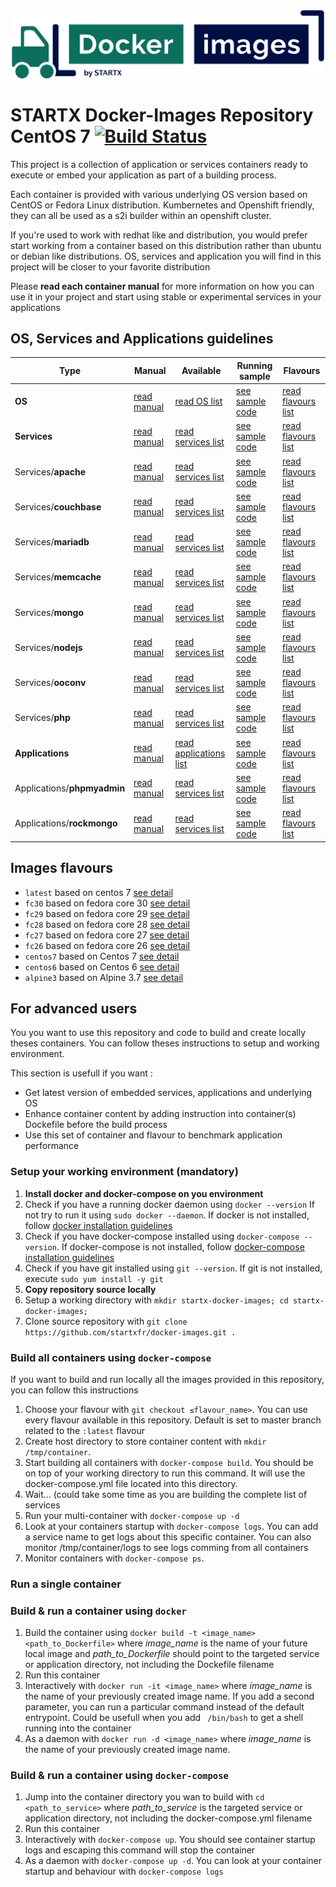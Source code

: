 [![docker-images](https://raw.githubusercontent.com/startxfr/docker-images/master/travis/logo.svg?sanitize=true)](https://github.com/startxfr/docker-images)

# STARTX Docker-Images Repository CentOS 7 [![Build Status](https://travis-ci.org/startxfr/docker-images.svg?branch=centos7)](https://travis-ci.org/startxfr/docker-images)

This project is a collection of application or services containers ready to execute 
or embed your application as part of a building process.  

Each container is provided with various underlying OS version based on CentOS or 
Fedora Linux distribution. Kumbernetes and Openshift friendly, they can all be used as a s2i builder
within an openshift cluster.

If you're used to work with redhat like and distribution, you would prefer start working
from a container based on this distribution rather than ubuntu or debian like distributions.
OS, services and application you will find in this project will be closer to your favorite distribution

Please **read each container manual** for more information on how you can use it in 
your project and start using stable or experimental services in your applications

## OS, Services and Applications guidelines

| Type                    | Manual                             | Available                                                        | Running sample                                                         | Flavours
|-------------------------|------------------------------------|------------------------------------------------------------------|------------------------------------------------------------------------|-------------------------------------------------------------|
| **OS**                  | [read manual](OS)                  | [read OS list](OS#container-flavours)                            | [see sample code](OS#running-from-dockerhub-registry)                  | [read flavours list](OS#container-flavours)                 |
| **Services**            | [read manual](Services)            | [read services list](Services#container-flavours)                | [see sample code](Services#running-from-dockerhub-registry)            | [read flavours list](Services#container-flavours)           |
| Services/**apache**     | [read manual](Services/apache)     | [read services list](Services/apache#container-flavours)         | [see sample code](Services/apache#running-from-dockerhub-registry)     | [read flavours list](Services/apache#container-flavours)    |
| Services/**couchbase**  | [read manual](Services/couchbase)  | [read services list](Services/couchbase#container-flavours)      | [see sample code](Services/couchbase#running-from-dockerhub-registry)  | [read flavours list](Services/couchbase#container-flavours) |
| Services/**mariadb**    | [read manual](Services/mariadb)    | [read services list](Services/mariadb#container-flavours)        | [see sample code](Services/mariadb#running-from-dockerhub-registry)    | [read flavours list](Services/mariadb#container-flavours)   |
| Services/**memcache**   | [read manual](Services/memcache)   | [read services list](Services/memcache#container-flavours)       | [see sample code](Services/memcache#running-from-dockerhub-registry)   | [read flavours list](Services/memcache#container-flavours)  |
| Services/**mongo**      | [read manual](Services/mongo)      | [read services list](Services/mongo#container-flavours)          | [see sample code](Services/mongo#running-from-dockerhub-registry)      | [read flavours list](Services/mongo#container-flavours)     |
| Services/**nodejs**     | [read manual](Services/nodejs)     | [read services list](Services/nodejs#container-flavours)         | [see sample code](Services/nodejs#running-from-dockerhub-registry)     | [read flavours list](Services/nodejs#container-flavours)    |
| Services/**ooconv**     | [read manual](Services/ooconv)     | [read services list](Services/ooconv#container-flavours)         | [see sample code](Services/ooconv#running-from-dockerhub-registry)     | [read flavours list](Services/ooconv#container-flavours)    |
| Services/**php**        | [read manual](Services/php)        | [read services list](Services/php#container-flavours)            | [see sample code](Services/php#running-from-dockerhub-registry)        | [read flavours list](Services/php#container-flavours)       |
| **Applications**        | [read manual](Applications)        | [read applications list](Applications#container-flavours)        | [see sample code](Applications#running-from-dockerhub-registry)        | [read flavours list](Applications#container-flavours)       |
| Applications/**phpmyadmin** | [read manual](Applications/phpmyadmin) | [read services list](Applications/phpmyadmin#container-flavours) | [see sample code](Applications/phpmyadmin#running-from-dockerhub-registry) | [read flavours list](Applications/phpmyadmin#container-flavours) |
| Applications/**rockmongo**  | [read manual](Applications/rockmongo)  | [read services list](Applications/rockmongo#container-flavours)  | [see sample code](Applications/rockmongo#running-from-dockerhub-registry)  | [read flavours list](Applications/rockmongo#container-flavours)  |


## Images flavours

- `latest` based on centos 7 [see detail](https://github.com/startxfr/docker-images/tree/master)
- `fc30` based on fedora core 30 [see detail](https://github.com/startxfr/docker-images/tree/fc30)
- `fc29` based on fedora core 29 [see detail](https://github.com/startxfr/docker-images/tree/fc29)
- `fc28` based on fedora core 28 [see detail](https://github.com/startxfr/docker-images/tree/fc28)
- `fc27` based on fedora core 27 [see detail](https://github.com/startxfr/docker-images/tree/fc27)
- `fc26` based on fedora core 26 [see detail](https://github.com/startxfr/docker-images/tree/fc26)
- `centos7` based on Centos 7 [see detail](https://github.com/startxfr/docker-images/tree/centos7)
- `centos6` based on Centos 6 [see detail](https://github.com/startxfr/docker-images/tree/centos6)
- `alpine3` based on Alpine 3.7 [see detail](https://github.com/startxfr/docker-images/tree/alpine3)


## For advanced users

You you want to use this repository and code to build and create locally theses containers. You can follow theses instructions to setup and working environment.

This section is usefull if you want :
* Get latest version of embedded services, applications and underlying OS
* Enhance container content by adding instruction into container(s) Dockefile before the build process
* Use this set of container and flavour to benchmark application performance

### Setup your working environment (mandatory)

1. **Install docker and docker-compose on you environment** 
  1. Check if you have a running docker daemon using `docker --version` If not try to run it using `sudo docker --daemon`. If docker is not installed, follow [docker installation guidelines](https://docs.docker.com/v1.8/installation/)
  2. Check if you have docker-compose installed using `docker-compose --version`. If docker-compose is not installed, follow [docker-compose installation guidelines](https://docs.docker.com/compose/install/)
  3. Check if you have git installed using `git --version`. If git is not installed, execute `sudo yum install -y git`
2. **Copy repository source locally**
  1. Setup a working directory with `mkdir startx-docker-images; cd startx-docker-images;`
  2. Clone source repository with `git clone https://github.com/startxfr/docker-images.git .`


### Build all containers using `docker-compose`

If you want to build and run locally all the images provided in this repository, you can follow this instructions

1. Choose your flavour with `git checkout ≤flavour_name>`. You can use every flavour available in this repository. Default is set to master branch related to the `:latest` flavour
2. Create host directory to store container content with `mkdir /tmp/container`.
3. Start building all containers with `docker-compose build`. You should be on top of your working directory to run this command. It will use the docker-compose.yml file located into this directory.
4. Wait... (could take some time as you are building the complete list of services
5. Run your multi-container with `docker-compose up -d`
6. Look at your containers startup with `docker-compose logs`. You can add a service name to get logs about this specific container. You can also monitor /tmp/container/logs to see logs comming from all containers
7. Monitor containers with `docker-compose ps`.

### Run a single container

### Build & run a container using `docker`

1. Build the container using `docker build -t <image_name> <path_to_Dockerfile>` where *image_name* is the name of your future local image and *path_to_Dockerfile* should point to the targeted service or application directory, not including the Dockefile filename
2. Run this container 
  1. Interactively with `docker run -it <image_name>` where *image_name* is the name of your previously created image name. If you add a second parameter, you can run a particular command instead of the default entrypoint. Could be usefull when you add ` /bin/bash` to get a shell running into the container
  2. As a daemon with `docker run -d <image_name>` where *image_name* is the name of your previously created image name. 


### Build & run a container using `docker-compose`

1. Jump into the container directory you wan to build with `cd <path_to_service>` where *path_to_service* is the targeted service or application directory, not including the docker-compose.yml filename
2. Run this container 
  1. Interactively with `docker-compose up`. You should see container startup logs and escaping this command will stop the container
  2. As a daemon with `docker-compose up -d`. You can look at your container startup and behaviour with `docker-compose logs`
